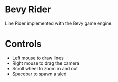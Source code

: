 # Bevy Rider

Line Rider implemented with the Bevy game engine.

# Controls

- Left mouse to draw lines
- Right mouse to drag the camera
- Scroll wheel to zoom in and out
- Spacebar to spawn a sled
